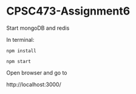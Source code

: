 # CPSC473-Assignment6
Start mongoDB and redis

In terminal:

`npm install`

`npm start`

Open browser and go to


http://localhost:3000/